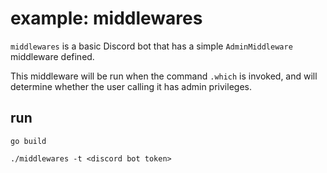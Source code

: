 # example: middlewares

`middlewares` is a basic Discord bot that has a simple `AdminMiddleware` middleware defined.

This middleware will be run when the command `.which` is invoked, and will determine whether the user calling it has admin privileges.

## run

`go build`

`./middlewares -t <discord bot token>`